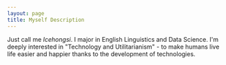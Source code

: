 ```yaml
---
layout: page
title: Myself Description
---
```


Just call me _Icehongsi_. I major in English Linguistics and Data Science. I'm deeply interested in "Technology and Utilitarianism" - to make humans live life easier and happier thanks to the development of technologies.

